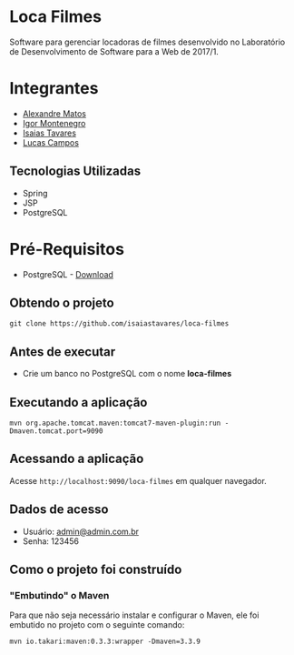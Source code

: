 # Loca Filmes
Software para gerenciar locadoras de filmes desenvolvido no Laboratório de Desenvolvimento de Software para a Web de 2017/1.

# Integrantes

* [Alexandre Matos](https://github.com/mxalexandre)
* [Igor Montenegro](https://github.com/IgorMontenegro)
* [Isaias Tavares](https://github.com/isaiastavares)
* [Lucas Campos](https://github.com/lucas-scampos)

## Tecnologias Utilizadas

* Spring
* JSP
* PostgreSQL

# Pré-Requisitos

* PostgreSQL - [Download](https://www.enterprisedb.com/downloads/postgres-postgresql-downloads#windows) 

## Obtendo o projeto

`git clone https://github.com/isaiastavares/loca-filmes`

## Antes de executar

- Crie um banco no PostgreSQL com o nome <b>loca-filmes</b>

## Executando a aplicação

`mvn org.apache.tomcat.maven:tomcat7-maven-plugin:run -Dmaven.tomcat.port=9090`

## Acessando a aplicação

Acesse `http://localhost:9090/loca-filmes` em qualquer navegador.

## Dados de acesso

- Usuário: admin@admin.com.br
- Senha: 123456

## Como o projeto foi construído

### "Embutindo" o Maven

Para que não seja necessário instalar e configurar o Maven, ele foi embutido no projeto com o seguinte comando:

`mvn io.takari:maven:0.3.3:wrapper -Dmaven=3.3.9`
